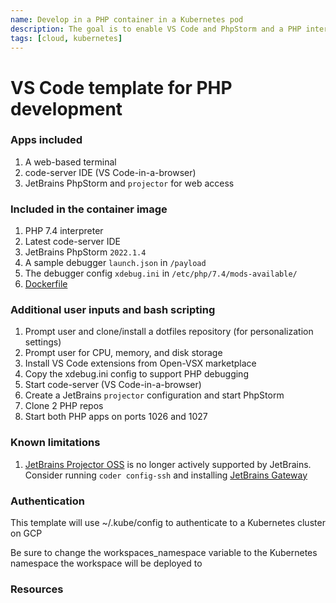 ```yaml
---
name: Develop in a PHP container in a Kubernetes pod
description: The goal is to enable VS Code and PhpStorm and a PHP interpreter
tags: [cloud, kubernetes]
---
```


# VS Code template for PHP development

### Apps included
1. A web-based terminal
1. code-server IDE (VS Code-in-a-browser)
1. JetBrains PhpStorm and `projector` for web access

### Included in the container image
1. PHP 7.4 interpreter
1. Latest code-server IDE
1. JetBrains PhpStorm `2022.1.4`
1. A sample debugger `launch.json` in `/payload`
1. The debugger config `xdebug.ini` in `/etc/php/7.4/mods-available/`
1. [Dockerfile](https://github.com/sharkymark/dockerfiles/tree/main/phpstorm/projector-chmod)

### Additional user inputs and bash scripting
1. Prompt user and clone/install a dotfiles repository (for personalization settings)
1. Prompt user for CPU, memory, and disk storage
1. Install VS Code extensions from Open-VSX marketplace
1. Copy the xdebug.ini config to support PHP debugging
1. Start code-server (VS Code-in-a-browser)
1. Create a JetBrains `projector` configuration and start PhpStorm
1. Clone 2 PHP repos
1. Start both PHP apps on ports 1026 and 1027

### Known limitations
1. [JetBrains Projector OSS](https://lp.jetbrains.com/projector/) is no longer actively supported by JetBrains. Consider running `coder config-ssh` and installing [JetBrains Gateway](https://www.jetbrains.com/remote-development/gateway/)

### Authentication

This template will use ~/.kube/config to authenticate to a Kubernetes cluster on GCP

Be sure to change the workspaces_namespace variable to the Kubernetes namespace the workspace will be deployed to

### Resources